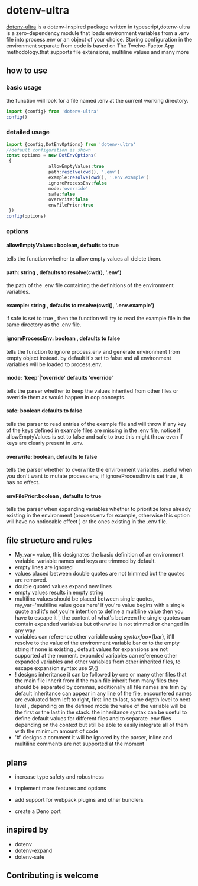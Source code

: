 # dotenv-ultra

[dotenv-ultra](https://www.npmjs.com/package/dotenv-ultra) is a dotenv-inspired package written in typescript,dotenv-ultra is a zero-dependency module that loads environment variables from a .env file into process.env or an object of your choice. Storing configuration in the environment separate from code is based on The Twelve-Factor App methodology.that supports file extensions, multiline values and many more

## how to use

### basic usage

the function will look for a file named .env at the current working directory.

```typescript
import {config} from 'dotenv-ultra'
config()
```

### detailed usage

```typescript
import {config,DotEnvOptions} from 'dotenv-ultra'
//default configuration is shown 
const options = new DotEnvOptions(
 {
                allowEmptyValues:true
                path:resolve(cwd(), '.env')
                example:resolve(cwd(), '.env.example')
                ignoreProcessEnv:false
                mode:'override'
                safe:false
                overwrite:false
                envFilePrior:true
 })
config(options)
 ```

### options

#### allowEmptyValues : boolean, defaults to true

tells the function whether to allow empty values all delete them.

#### path: string , defaults to resolve(cwd(), '.env')

the path of the .env file containing the definitions of the environment variables.

#### example: string , defaults to resolve(cwd(), '.env.example')

if safe is set to true , then the function will try to read the example file in the same directory as the .env file.

#### ignoreProcessEnv: boolean , defaults to false

tells the function to ignore process.env and generate environment from empty object instead. by default it's set to false and all environment variables will be loaded to process.env.

#### mode: 'keep'|'override' defaults 'override'

tells the parser whether to keep the values inherited from other files or override them as would happen in oop concepts.

#### safe: boolean defaults to false

tells the parser to read entries of the example file and will throw if any key of the keys defined in example files  are missing in the .env file, notice if allowEmptyValues is set to false and safe to true this might throw even if keys are clearly present in .env.

#### overwrite: boolean, defaults to false

tells the parser whether to overwrite the environment variables, useful when  you don't want to mutate process.env, if ignoreProcessEnv is set true , it has no effect.

#### envFilePrior:boolean , defaults to true

tells  the parser when expanding variables whether to prioritize keys already existing in the environment (process.env for example, otherwise this option will have no noticeable effect ) or the ones existing in the .env file.

## file structure and rules

* My_var= value, this designates the basic definition of an environment variable. variable names and keys are trimmed by default.
* empty lines are ignored
* values placed between double quotes are not trimmed but the quotes are removed.
* double quoted values expand new lines
* empty values results in empty string
* multiline values should be placed between single quotes,
my_var='multiline
value
goes
here'
if you're value begins with a single quote and it's not you're intention to define a multiline value then you have to escape it \', the content of what's between the single quotes can contain expanded variables but otherwise is not trimmed or changed in any way
* variables can reference other variable using ${} syntax
foo=${bar},
it'll resolve to the value of the environment variable bar or to the empty string if none is existing , default values for expansions are not supported at the moment. expanded variables can reference other expanded variables and other variables from other inherited files, to escape expansion syntax use $\\{}
* ! designs inheritance it can be followed by one or many other files that the main file inherit from
if the main file inherit from many files they should be separated by commas, additionally all file names are trim by default
 inheritance can appear in any line of the file, encountered names are evaluated from left to right, first line to last, same depth  level to next level , depending on the defined mode the value of the variable will be the first or the last in the stack.
the inheritance syntax can be useful to define default values for different files and to separate .env files depending on the context but still be able to easily integrate all of them with the minimum amount of code
* '#' designs a comment it will be ignored by the parser, inline and multiline comments are not supported at the moment

## plans

* increase type safety and robustness

* implement more features and options

* add support for webpack plugins and other bundlers

* create a Deno port

## inspired by

* dotenv
* dotenv-expand
* dotenv-safe

## Contributing is welcome
